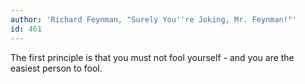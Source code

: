 ```yaml
---
author: 'Richard Feynman, "Surely You''re Joking, Mr. Feynman!"'
id: 461
---
```


The first principle is that you must not fool yourself - and you are the easiest person to fool.

